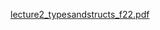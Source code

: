 [lecture2_typesandstructs_f22.pdf](https://www.yuque.com/attachments/yuque/0/2022/pdf/12393765/1672379120745-de9bfcb3-9f1e-4d1f-a277-e1a792ba0e5a.pdf)
